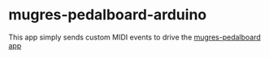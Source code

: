 # mugres-pedalboard-arduino

This app simply sends custom MIDI events to drive the [mugres-pedalboard app](https://github.com/raltamirano/mugres-pedalboard)
